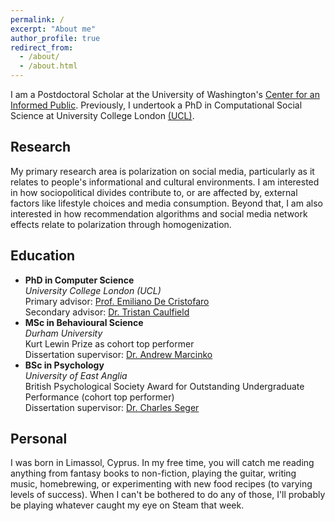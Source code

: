 ```yaml
---
permalink: /
excerpt: "About me"
author_profile: true
redirect_from: 
  - /about/
  - /about.html
---
```


I am a Postdoctoral Scholar at the University of Washington's [Center for an Informed Public](https://www.cip.uw.edu/). Previously, I undertook a PhD in Computational Social Science at University College London [(UCL)](https://www.ucl.ac.uk/).

## Research

My primary research area is polarization on social media, particularly as it relates to people's informational and cultural environments. I am interested in how sociopolitical divides contribute to, or are affected by, external factors like lifestyle choices and media consumption. Beyond that, I am also interested in how recommendation algorithms and social media network effects relate to polarization through homogenization.

## Education

- **PhD in Computer Science**  
  *University College London (UCL)*  
  Primary advisor: [Prof. Emiliano De Cristofaro](https://emilianodc.com)  
  Secondary advisor: [Dr. Tristan Caulfield](https://www.tristancaulfield.com/)  
- **MSc in Behavioural Science**  
  *Durham University*  
  Kurt Lewin Prize as cohort top performer  
  Dissertation supervisor: [Dr. Andrew Marcinko](https://www.durham.ac.uk/staff/andrew-j-marcinko/)
- **BSc in Psychology**  
  *University of East Anglia*  
  British Psychological Society Award for Outstanding Undergraduate Performance (cohort top performer)  
  Dissertation supervisor: [Dr. Charles Seger](https://research-portal.uea.ac.uk/en/persons/charles-seger)

## Personal

I was born in Limassol, Cyprus. In my free time, you will catch me reading anything from fantasy books to non-fiction, playing the guitar, writing music, homebrewing, or experimenting with new food recipes (to varying levels of success). When I can't be bothered to do any of those, I'll probably be playing whatever caught my eye on Steam that week.